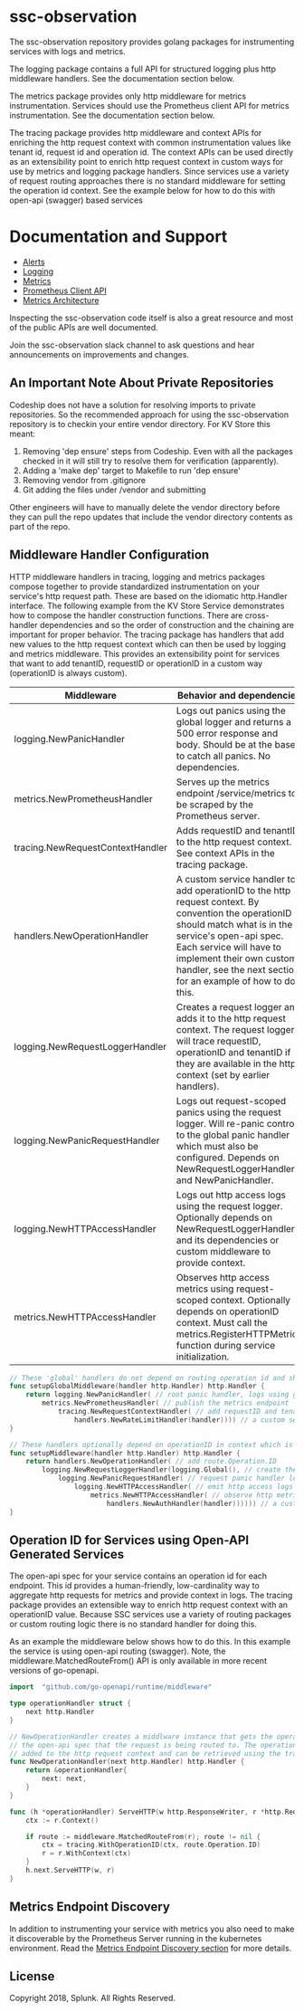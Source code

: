 # ssc-observation

The ssc-observation repository provides golang packages for instrumenting services with logs and metrics.

The logging package contains a full API for structured logging plus http middleware handlers. See the documentation section below.

The metrics package provides only http middleware for metrics instrumentation. Services should use the Prometheus client API for metrics instrumentation. See the documentation section below.

The tracing package provides http middleware and context APIs for enriching the http request context with common instrumentation values like tenant id, request id and operation id. The context APIs can be used directly as an extensibility point to enrich http request context in custom ways for use by metrics and logging package handlers. Since services use a variety of request routing approaches there is no standard middleware for setting the operation id context. See the example below for how to do this with open-api (swagger) based services

# Documentation and Support

- [Alerts](./alerts/README.md)
- [Logging](./logging/README.md)
- [Metrics](./metrics/README.md)
- [Prometheus Client API](https://godoc.org/github.com/prometheus/client_golang/prometheus)
- [Metrics Architecture](https://docs.google.com/document/d/11AlcILE3S_7XE5t3hgUAYSJCsosbFbzGQW2VALcz-hU/edit?usp=sharing)

Inspecting the ssc-observation code itself is also a great resource and most of the public APIs are well documented.

Join the ssc-observation slack channel to ask questions and hear announcements on improvements and changes.

## An Important Note About Private Repositories
Codeship does not have a solution for resolving imports to private repositories. So the recommended approach for using the ssc-observation repository is to checkin your entire vendor directory. For KV Store this meant:
1) Removing 'dep ensure' steps from Codeship. Even with all the packages checked in it will still try to resolve them for verification (apparently).
2) Adding a 'make dep' target to Makefile to run 'dep ensure'
3) Removing vendor from .gitignore
4) Git adding the files under /vendor and submitting

Other engineers will have to manually delete the vendor directory before they can pull the repo updates that include the vendor directory contents as part of the repo.

## Middleware Handler Configuration
HTTP middleware handlers in tracing, logging and metrics packages compose together to provide standardized instrumentation on your service's http request path. These are based on the idiomatic http.Handler interface. The following example from the KV Store Service demonstrates how to compose the handler construction functions. There are cross-handler dependencies and so the order of construction and the chaining are important for proper behavior. The tracing package has handlers that add new values to the http request context which can then be used by logging and metrics middleware. This provides an extensibility point for services that want to add tenantID, requestID or operationID in a custom way (operationID is always custom).

| Middleware | Behavior and dependencies
|------------|--------------------------
| logging.NewPanicHandler          | Logs out panics using the global logger and returns a 500 error response and body. Should be at the base to catch all panics. No dependencies.
| metrics.NewPrometheusHandler     | Serves up the metrics endpoint /service/metrics to be scraped by the Prometheus server.
| tracing.NewRequestContextHandler | Adds requestID and tenantID to the http request context. See context APIs in the tracing package.
| handlers.NewOperationHandler     | A custom service handler to add operationID to the http request context. By convention the operationID should match what is in the service's open-api spec.  Each service will have to implement their own custom handler, see the next section for an example of how to do this.
| logging.NewRequestLoggerHandler  | Creates a request logger and adds it to the http request context. The request logger will trace requestID, operationID and tenantID if they are available in the http context (set by earlier handlers).
| logging.NewPanicRequestHandler   | Logs out request-scoped panics using the request logger. Will re-panic control to the global panic handler which must also be configured. Depends on NewRequestLoggerHandler and NewPanicHandler.
| logging.NewHTTPAccessHandler     | Logs out http access logs using the request logger. Optionally depends on NewRequestLoggerHandler and its dependencies or custom middleware to provide context.
| metrics.NewHTTPAccessHandler     | Observes http access metrics using request-scoped context. Optionally depends on operationID context. Must call the metrics.RegisterHTTPMetrics function during service initialization.

```go
// These 'global' handlers do not depend on routing operation id and should come before those listed in func setupMiddleware below
func setupGlobalMiddleware(handler http.Handler) http.Handler {
	return logging.NewPanicHandler( // root panic handler, logs using global logger
		metrics.NewPrometheusHandler( // publish the metrics endpoint
			tracing.NewRequestContextHandler( // add requestID and tenantID to context
				handlers.NewRateLimitHandler(handler)))) // a custom service handler
}

// These handlers optionally depend on operationID in context which is determined during routing. The operationID should be the value used in the service's open-api spec.
func setupMiddleware(handler http.Handler) http.Handler {
	return handlers.NewOperationHandler( // add route.Operation.ID
		logging.NewRequestLoggerHandler(logging.Global(), // create the request logger and add it to context
			logging.NewPanicRequestHandler( // request panic handler logs using request logger
				logging.NewHTTPAccessHandler( // emit http access logs
					metrics.NewHTTPAccessHandler( // observe http metrics. metrics.RegisterHTTPMetrics(serviceName) must be called during service initialization
						handlers.NewAuthHandler(handler)))))) // a custom service handler
}
```

## Operation ID for Services using Open-API Generated Services
The open-api spec for your service contains an operation id for each endpoint. This id provides a human-friendly, low-cardinality way to aggregate http requests for metrics and provide context in logs. The tracing package provides an extensible way to enrich http request context with an operationID value. Because SSC services use a variety of routing packages or custom routing logic there is no standard handler for doing this.

As an example the middleware below shows how to do this. In this example the service is using open-api routing (swagger). Note, the middleware.MatchedRouteFrom() API is only available in more recent versions of go-openapi.

```go
import 	"github.com/go-openapi/runtime/middleware"

type operationHandler struct {
	next http.Handler
}

// NewOperationHandler creates a middlware instance that gets the operation id from
// the open-api spec that the request is being routed to. The operation id is then
// added to the http request context and can be retrieved using the tracing package.
func NewOperationHandler(next http.Handler) http.Handler {
	return &operationHandler{
		next: next,
	}
}

func (h *operationHandler) ServeHTTP(w http.ResponseWriter, r *http.Request) {
	ctx := r.Context()

	if route := middleware.MatchedRouteFrom(r); route != nil {
		ctx = tracing.WithOperationID(ctx, route.Operation.ID)
		r = r.WithContext(ctx)
	}
	h.next.ServeHTTP(w, r)
}
```

## Metrics Endpoint Discovery
In addition to instrumenting your service with metrics you also need to make it discoverable by the Prometheus Server running in the kubernetes environment. Read the [Metrics Endpoint Discovery section](./metrics/README.md#metrics-endpoint-discovery) for more details.

## License
Copyright 2018, Splunk. All Rights Reserved.
